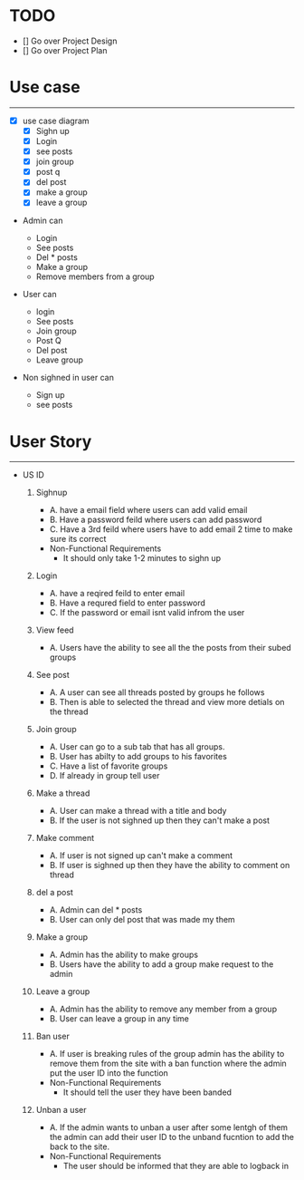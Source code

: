 # TODO

* [] Go over Project Design
* [] Go over Project Plan

# Use case 
--------------

   * [X] use case diagram
       * [X] Sighn up
       * [X] Login
       * [X] see posts
       * [X] join group
       * [X] post q
       * [X] del post
       * [X] make a group
       * [X] leave a group

   * Admin can
       * Login
       * See posts
       * Del * posts
       * Make a group
       * Remove members from a group

   * User can
       * login
       * See posts
       * Join group
       * Post Q
       * Del post
       * Leave group

   * Non sighned in user can
       * Sign up
       * see posts
# User Story 
--------------
  + US ID

    1. Sighnup
        * A. have a email field where users can add valid email
        * B. Have a password feild where users can add password
        * C. Have a 3rd feild where users have to add email 2 time to make sure its correct
        * Non-Functional Requirements
            * It should only take 1-2 minutes to sighn up

    2. Login
        * A. have a reqired feild to enter email
        * B. Have a requred field to enter password
        * C. If the password or email isnt valid infrom the user

    3. View feed
        * A. Users have the ability to see all the the posts from their subed groups
    
    4. See post
        * A. A user can see all threads posted by groups he follows
        * B. Then is able to selected the thread and view more detials on the thread

    5. Join group 
        * A. User can go to a sub tab that has all groups.
        * B. User has abilty to add groups to his favorites
        * C. Have a list of favorite groups
        * D. If already in group tell user

    6. Make a thread
        * A. User can make a thread with a title and body
        * B. If the user is not sighned up then they can't make a post

    7. Make comment
        * A. If user is not signed up can't make a comment
        * B. If user is sighned up then they have the ability to comment on thread

    8. del a post
        * A. Admin can del * posts
        * B. User can only del post that was made my them
    
    9. Make a group
        * A. Admin has the ability to make groups
        * B. Users have the ability to add a group make request to the admin
        
    10. Leave a group
        * A. Admin has the ability to remove any member from a group
        * B. User can leave a group in any time
    11. Ban user 
        * A. If user is breaking rules of the group admin has the ability to remove them from the site with a ban function where the admin put the user ID into the function
        * Non-Functional Requirements
          * It should tell the user they have been banded
          
    12. Unban a user
        * A. If the admin wants to unban a user after some lentgh of them the admin can add their user ID to the unband fucntion to add the back to the site.
        * Non-Functional Requirements
          * The user should be informed that they are able to logback in

